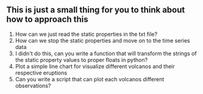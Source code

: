 ## **This is just a small thing for you to think about how to approach this** 

1. How can we just read the static properties in the txt file?
2. How can we stop the static properties and move on to the time series data
3. I didn't do this, can you write a function that will transform the strings of the static property values to proper floats in python?
4. Plot a simple line chart for visualize different volcanos and their respective eruptions
5. Can you write a script that can plot each volcanos different observations?